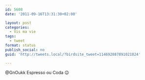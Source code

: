 ```yaml
---
id: 5608
date: '2011-09-16T13:31:30+02:00'

layout: post
categories:
  - Vis ma vie
tags:
  - tweet
format: status
publish_social: no
guid: 'http://tweets.local/?birdsite_tweet=114692887891021824'

---
```


@GnOukk Espresso ou Coda 😉